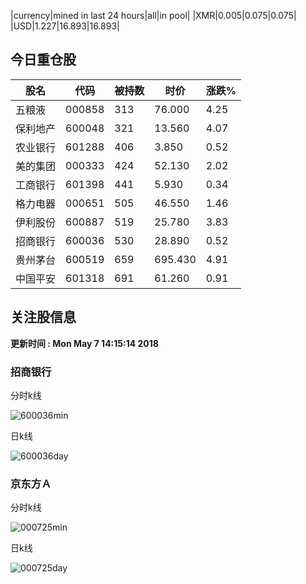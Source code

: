 |currency|mined in last 24 hours|all|in pool|
|XMR|0.005|0.075|0.075|
|USD|1.227|16.893|16.893|

## 今日重仓股 

|股名|代码|被持数|时价|涨跌%|
|---|---|---|---|---|
|五粮液|000858|313|76.000|4.25|
|保利地产|600048|321|13.560|4.07|
|农业银行|601288|406|3.850|0.52|
|美的集团|000333|424|52.130|2.02|
|工商银行|601398|441|5.930|0.34|
|格力电器|000651|505|46.550|1.46|
|伊利股份|600887|519|25.780|3.83|
|招商银行|600036|530|28.890|0.52|
|贵州茅台|600519|659|695.430|4.91|
|中国平安|601318|691|61.260|0.91|

## 关注股信息
**更新时间 : Mon May  7 14:15:14 2018**
### 招商银行 
分时k线

![600036min](http://image.sinajs.cn/newchart/min/n/sh600036.gif)

日k线

![600036day](http://image.sinajs.cn/newchart/daily/n/sh600036.gif)

### 京东方Ａ 
分时k线

![000725min](http://image.sinajs.cn/newchart/min/n/sz000725.gif)

日k线

![000725day](http://image.sinajs.cn/newchart/daily/n/sz000725.gif)
